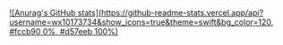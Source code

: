 [![Anurag's GitHub stats](https://github-readme-stats.vercel.app/api?username=wx10173734&show_icons=true&theme=swift&bg_color=120, #fccb90 0%, #d57eeb 100%)](https://github.com/anuraghazra/github-readme-stats)
